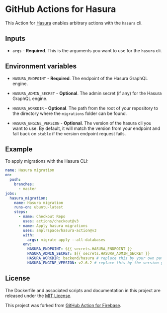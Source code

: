 # GitHub Actions for Hasura

This Action for [Hasura](https://hasura.io) enables arbitrary actions with the `hasura` cli.

## Inputs

- `args` - **Required**. This is the arguments you want to use for the `hasura` cli.

## Environment variables

- `HASURA_ENDPOINT` - **Required**. The endpoint of the Hasura GraphQL engine.

- `HASURA_ADMIN_SECRET` - **Optional**. The admin secret (if any) for the Hasura GraphQL engine.

- `HASURA_WORKDIR` - **Optional**. The path from the root of your repository to the directory where the `migrations` folder can be found.

- `HASURA_ENGINE_VERSION` - **Optional**. The version of the hasura cli you want to use. By default, it will match the version from your endpoint and fall back on `stable` if the version endpoint request fails.

## Example

To apply migrations with the Hasura CLI:

```yaml
name: Hasura migration
on:
  push:
    branches:
      - master
jobs:
  hasura_migration:
    name: Hasura migration
    runs-on: ubuntu-latest
    steps:
      - name: Checkout Repo
        uses: actions/checkout@v3
      - name: Apply hasura migrations
        uses: smplrspace/hasura-action@v3
        with:
          args: migrate apply --all-databases
        env:
          HASURA_ENDPOINT: ${{ secrets.HASURA_ENDPOINT }}
          HASURA_ADMIN_SECRET: ${{ secrets.HASURA_ADMIN_SECRET }}
          HASURA_WORKDIR: backend/hasura # replace this by your own path if needed
          HASURA_ENGINE_VERSION: v2.6.2 # replace this by the version you need, remove to use stable
```

## License

The Dockerfile and associated scripts and documentation in this project are released under the [MIT License](LICENSE).

This project was forked from [GitHub Action for Firebase](https://github.com/w9jds/firebase-action).
